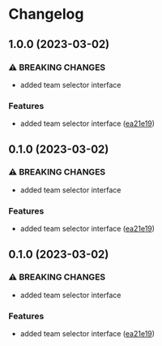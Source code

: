 # Changelog

## 1.0.0 (2023-03-02)


### ⚠ BREAKING CHANGES

* added team selector interface

### Features

* added team selector interface ([ea21e19](https://github.com/Ynverxe/open-nexus/commit/ea21e190d13b09f83fbd1104cdacf41e1a2ea315))

## 0.1.0 (2023-03-02)


### ⚠ BREAKING CHANGES

* added team selector interface

### Features

* added team selector interface ([ea21e19](https://github.com/Ynverxe/open-nexus/commit/ea21e190d13b09f83fbd1104cdacf41e1a2ea315))

## 0.1.0 (2023-03-02)


### ⚠ BREAKING CHANGES

* added team selector interface

### Features

* added team selector interface ([ea21e19](https://github.com/Ynverxe/open-nexus/commit/ea21e190d13b09f83fbd1104cdacf41e1a2ea315))
